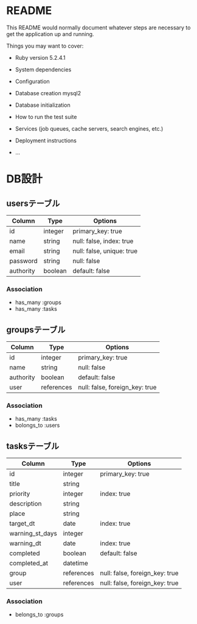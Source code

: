 # README

This README would normally document whatever steps are necessary to get the
application up and running.

Things you may want to cover:

* Ruby version 5.2.4.1

* System dependencies

* Configuration

* Database creation mysql2

* Database initialization

* How to run the test suite

* Services (job queues, cache servers, search engines, etc.)

* Deployment instructions

* ...

# DB設計

## usersテーブル

|Column|Type|Options|
|------|----|-------|
|id|integer|primary_key: true|
|name|string|null: false, index: true|
|email|string|null: false, unique: true|
|password|string|null: false|
|authority|boolean|default: false|

### Association

- has_many :groups
- has_many :tasks

## groupsテーブル

|Column|Type|Options|
|------|----|-------|
|id|integer|primary_key: true|
|name|string|null: false|
|authority|boolean|default: false|
|user|references|null: false, foreign_key: true|

### Association

- has_many   :tasks
- bolongs_to :users

## tasksテーブル

|Column|Type|Options|
|------|----|-------|
|id|integer|primary_key: true|
|title|string||
|priority|integer|index: true|
|description|string||
|place|string||
|target_dt|date|index: true|
|warning_st_days|integer||
|warning_dt|date|index: true|
|completed|boolean|default: false|
|completed_at|datetime||
|group|references|null: false, foreign_key: true|
|user|references|null: false, foreign_key: true|

### Association

- belongs_to :groups
